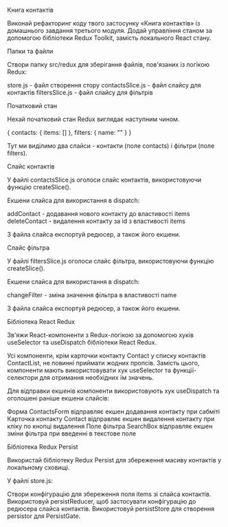 Книга контактів

Виконай рефакторинг коду твого застосунку «Книга контактів» із домашнього
завдання третього модуля. Додай управління станом за допомогою бібліотеки Redux
Toolkit, замість локального React стану.

Папки та файли

Створи папку src/redux для зберігання файлів, пов'язаних із логікою Redux:

store.js - файл створення стору contactsSlice.js - файл слайсу для контактів
filtersSlice.js - файл слайсу для фільтрів

Початковий стан

Нехай початковий стан Redux виглядає наступним чином.

{ contacts: { items: [] }, filters: { name: "" } }

Тут ми виділимо два слайси - контакти (поле contacts) і фільтри (поле filters).

Слайс контактів

У файлі contactsSlice.js оголоси слайс контактів, використовуючи функцію
createSlice().

Екшени слайса для використання в dispatch:

addContact - додавання нового контакту до властивості items deleteContact -
видалення контакту за id з властивості items

З файла слайса експортуй редюсер, а також його екшени.

Слайс фільтра

У файлі filtersSlice.js оголоси слайс фільтра, використовуючи функцію
createSlice().

Екшени слайса для використання в dispatch:

changeFilter - зміна значення фільтра в властивості name

З файла слайса експортуй редюсер, а також його екшени.

Бібліотека React Redux

Зв'яжи React-компоненти з Redux-логікою за допомогою хуків useSelector та
useDispatch бібліотеки React Redux.

Усі компоненти, крім карточки контакту Contact у списку контактів ContactList,
не повинні приймати жодних пропсів. Замість цього, компоненти мають
використовувати хук useSelector та функції-селектори для отримання необхідних їм
значень.

Для відправки екшенів компоненти використовують хук useDispatch та оголошені
раніше екшени слайсів:

Форма ContactsForm відправляє екшен додавання контакту при сабміті Карточка
контакту Contact відправляє екшен видалення контакту при кліку по кнопці
видалення Поле фільтра SearchBox відправляє екшен зміни фільтра при введенні в
текстове поле

Бібліотека Redux Persist

Використай бібліотеку Redux Persist для збереження масиву контактів у локальному
сховищі.

У файлі store.js:

Створи конфігурацію для збереження поля items зі слайса контактів. Використовуй
persistReducer, щоб застосувати конфігурацію до редюсера слайса контактів.
Використовуй persistStore для створення persistor для PersistGate.
